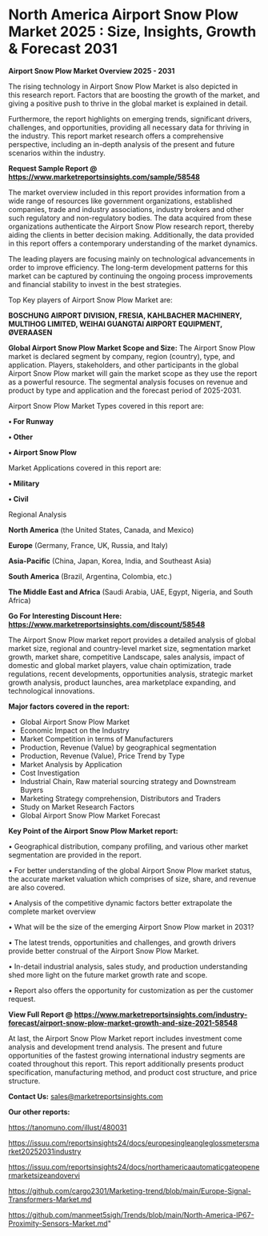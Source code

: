 # North America Airport Snow Plow Market 2025 : Size, Insights, Growth & Forecast 2031

<Strong> Airport Snow Plow Market Overview 2025 - 2031</strong>

The rising technology in Airport Snow Plow Market is also depicted in this research report. Factors that are boosting the growth of the market, and giving a positive push to thrive in the global market is explained in detail.

Furthermore, the report highlights on emerging trends, significant drivers, challenges, and opportunities, providing all necessary data for thriving in the industry. This report market research offers a comprehensive perspective, including an in-depth analysis of the present and future scenarios within the industry.

<strong>Request Sample Report @ <a href=https://www.marketreportsinsights.com/sample/58548>https://www.marketreportsinsights.com/sample/58548</a></strong>

The market overview included in this report provides information from a wide range of resources like government organizations, established companies, trade and industry associations, industry brokers and other such regulatory and non-regulatory bodies. The data acquired from these organizations authenticate the Airport Snow Plow research report, thereby aiding the clients in better decision making. Additionally, the data provided in this report offers a contemporary understanding of the market dynamics.

The leading players are focusing mainly on technological advancements in order to improve efficiency. The long-term development patterns for this market can be captured by continuing the ongoing process improvements and financial stability to invest in the best strategies.

Top Key players of Airport Snow Plow Market are:

<strong>BOSCHUNG AIRPORT DIVISION, FRESIA, KAHLBACHER MACHINERY, MULTIHOG LIMITED, WEIHAI GUANGTAI AIRPORT EQUIPMENT, ØVERAASEN</strong>

<strong><b>Global Airport Snow Plow Market Scope and Size:</b></strong>
The Airport Snow Plow market is declared segment by company, region (country), type, and application. Players, stakeholders, and other participants in the global Airport Snow Plow market will gain the market scope as they use the report as a powerful resource. The segmental analysis focuses on revenue and product by type and application and the forecast period of 2025-2031.

Airport Snow Plow Market Types covered in this report are:

<strong>• For Runway

• Other

• Airport Snow Plow</strong>

Market Applications covered in this report are:

<strong>• Military

• Civil</strong> 

Regional Analysis

<strong>North America</strong> (the United States, Canada, and Mexico)

<strong>Europe</strong> (Germany, France, UK, Russia, and Italy)

<strong>Asia-Pacific</strong> (China, Japan, Korea, India, and Southeast Asia)

<strong>South America</strong> (Brazil, Argentina, Colombia, etc.)

<strong>The Middle East and Africa</strong> (Saudi Arabia, UAE, Egypt, Nigeria, and South Africa)

<strong>Go For Interesting Discount Here: <a href=https://www.marketreportsinsights.com/discount/58548>https://www.marketreportsinsights.com/discount/58548</a></strong>

The Airport Snow Plow market report provides a detailed analysis of global market size, regional and country-level market size, segmentation market growth, market share, competitive Landscape, sales analysis, impact of domestic and global market players, value chain optimization, trade regulations, recent developments, opportunities analysis, strategic market growth analysis, product launches, area marketplace expanding, and technological innovations.

<strong><b>Major factors covered in the report:</b></strong>
<ul>
  <li>Global Airport Snow Plow Market </li>
  <li>Economic Impact on the Industry</li>
  <li>Market Competition in terms of Manufacturers</li>
  <li>Production, Revenue (Value) by geographical segmentation</li>
  <li>Production, Revenue (Value), Price Trend by Type</li>
  <li>Market Analysis by Application</li>
  <li>Cost Investigation</li>
  <li>Industrial Chain, Raw material sourcing strategy and Downstream Buyers</li>
  <li>Marketing Strategy comprehension, Distributors and Traders</li>
  <li>Study on Market Research Factors</li>
  <li>Global Airport Snow Plow Market Forecast</li>
</ul>

<strong><b>Key Point of the Airport Snow Plow Market report:</b></strong>

• Geographical distribution, company profiling, and various other market segmentation are provided in the report.

• For better understanding of the global Airport Snow Plow market status, the accurate market valuation which comprises of size, share, and revenue are also covered.

• Analysis of the competitive dynamic factors better extrapolate the complete market overview

• What will be the size of the emerging Airport Snow Plow market in 2031?

• The latest trends, opportunities and challenges, and growth drivers provide better construal of the Airport Snow Plow Market.

• In-detail industrial analysis, sales study, and production understanding shed more light on the future market growth rate and scope.

• Report also offers the opportunity for customization as per the customer request.

<strong><b>View Full Report @ <a href=https://www.marketreportsinsights.com/industry-forecast/airport-snow-plow-market-growth-and-size-2021-58548>https://www.marketreportsinsights.com/industry-forecast/airport-snow-plow-market-growth-and-size-2021-58548</a></b></strong>


At last, the Airport Snow Plow Market report includes investment come analysis and development trend analysis. The present and future opportunities of the fastest growing international industry segments are coated throughout this report. This report additionally presents product specification, manufacturing method, and product cost structure, and price structure.

<strong>Contact Us:</strong>
sales@marketreportsinsights.com

<strong>Our other reports:</strong>

<a href=https://tanomuno.com/illust/480031>https://tanomuno.com/illust/480031</a>

<a href=https://issuu.com/reportsinsights24/docs/europesingleangleglossmetersmarket20252031industry>https://issuu.com/reportsinsights24/docs/europesingleangleglossmetersmarket20252031industry</a>

<a href=https://issuu.com/reportsinsights24/docs/northamericaautomaticgateopenermarketsizeandovervi>https://issuu.com/reportsinsights24/docs/northamericaautomaticgateopenermarketsizeandovervi</a>

<a href=https://github.com/cargo2301/Marketing-trend/blob/main/Europe-Signal-Transformers-Market.md>https://github.com/cargo2301/Marketing-trend/blob/main/Europe-Signal-Transformers-Market.md</a>

<a href=https://github.com/manmeet5sigh/Trends/blob/main/North-America-IP67-Proximity-Sensors-Market.md>https://github.com/manmeet5sigh/Trends/blob/main/North-America-IP67-Proximity-Sensors-Market.md</a>"
